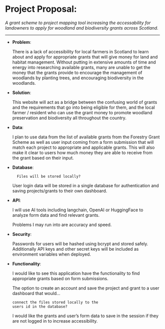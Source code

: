 # **Project Proposal:**

*A grant scheme to project mapping tool increasing the accessability for landowners to apply for woodland and biodiversity grants across Scotland.*

<hr>

* **Problem**: 

	There is a lack of accessibility for local farmers in Scotland to learn about and apply for appropriate grants that will give money for land and habitat management. Without putting in extensive amounts of time and energy into researching available grants, many are unable to get the money that the grants provide to encourage the management of woodlands by planting trees, and encouraging biodiversity in the woodlands.

* **Solution**: 

	This website will act as a bridge between the confusing world of grants and the requirements that go into being eligible for them, and the local farmer / resident who can use the grant money to promote woodland preservation and biodiversity all throughout the country.

* **Data**: 

	I plan to use data from the list of available grants from the Forestry Grant Scheme as well as user input coming from a form submission that will match each project to appropriate and applicable grants. This will also make it clear to users how much money they are able to receive from the grant based on their input.

* **Database**: 

		Files will be stored locally?

	User login data will be stored in a single database for authentication and saving projects/grants to their own dashboard.

* **API**:

	I will use AI tools including langchain, OpenAI or HuggingFace to analyze form data and find relevant grants.

	Problems I may run into are accuracy and speed.

* **Security**: 

	Passwords for users will be hashed using bcrypt and stored safely. Additionally API keys and other secret keys will be included as environment variables when deployed.

* **Functionality**:

	I would like to see this application have the functionality to find appropriate grants based on form submissions.

	The option to create an account and save the project and grant to a user dashboard that would...
	
	```
	connect the files stored locally to the 
	users id in the database?
	```

	I would like the grants and user’s form data to save in the session if they are not logged in to increase accessibility.
